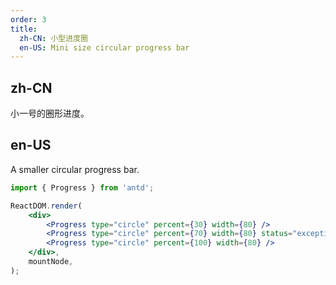 ```yaml
---
order: 3
title:
  zh-CN: 小型进度圈
  en-US: Mini size circular progress bar
---
```


## zh-CN

小一号的圈形进度。

## en-US

A smaller circular progress bar.

```jsx
import { Progress } from 'antd';

ReactDOM.render(
	<div>
		<Progress type="circle" percent={30} width={80} />
		<Progress type="circle" percent={70} width={80} status="exception" />
		<Progress type="circle" percent={100} width={80} />
	</div>,
	mountNode,
);
```
